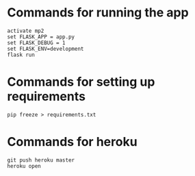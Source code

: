 # Commands for running the app
```
activate mp2
set FLASK_APP = app.py
set FLASK_DEBUG = 1
set FLASK_ENV=development
flask run
```

# Commands for setting up requirements
```
pip freeze > requirements.txt 
```

# Commands for heroku
```
git push heroku master
heroku open
```
